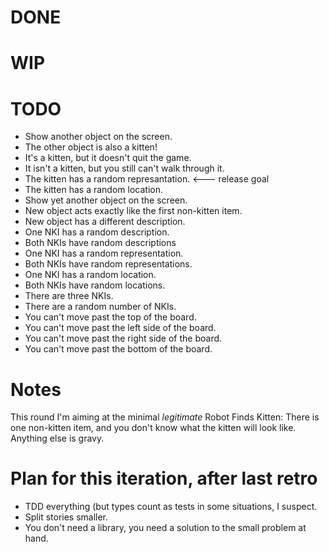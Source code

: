 # DONE


# WIP


# TODO

* Show another object on the screen.
* The other object is also a kitten!
* It's a kitten, but it doesn't quit the game.
* It isn't a kitten, but you still can't walk through it.
* The kitten has a random represantation. &lt;--- release goal
* The kitten has a random location.
* Show yet another object on the screen.
* New object acts exactly like the first non-kitten item.
* New object has a different description.
* One NKI has a random description.
* Both NKIs have random descriptions
* One NKI has a random representation.
* Both NKIs have random representations.
* One NKI has a random location.
* Both NKIs have random locations.
* There are three NKIs.
* There are a random number of NKIs.
* You can't move past the top of the board.
* You can't move past the left side of the board.
* You can't move past the right side of the board.
* You can't move past the bottom of the board.

# Notes

This round I'm aiming at the minimal *legitimate* Robot Finds Kitten: There is one non-kitten item, and you don't know what the kitten will look like. Anything else is gravy.

# Plan for this iteration, after last retro

* TDD everything (but types count as tests in some situations, I suspect.
* Split stories smaller.
* You don't need a library, you need a solution to the small problem at
  hand.
